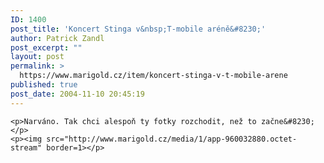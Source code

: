 ```yaml
---
ID: 1400
post_title: 'Koncert Stinga v&nbsp;T-mobile aréně&#8230;'
author: Patrick Zandl
post_excerpt: ""
layout: post
permalink: >
  https://www.marigold.cz/item/koncert-stinga-v-t-mobile-arene
published: true
post_date: 2004-11-10 20:45:19
---
```

	<p>Narváno. Tak chci alespoň ty fotky rozchodit, než to začne&#8230;</p>
	<p><img src="http://www.marigold.cz/media/1/app-960032880.octet-stream" border=1></p>
